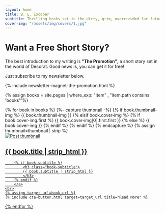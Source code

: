 ```yaml
---
layout: home
title: B. L. Escobar
subtitle: Thrilling books set in the dirty, grim, overcrowded far future.
cover-img: "/assets/img/covers/1.jpg"
---
```


# Want a Free Short Story?

The best introduction to my writing is **"The Promotion"**, a short story set in the world of Decorat. Good news is, you can get it for free!

Just subscribe to my newsletter below.

{% include newsletter-magnet-the-promotion.html %}

{% assign books = site.pages | where_exp: "item" , "item.path contains 'books'"%}

<div class="posts-list">
    {% for book in books %}
    {%- capture thumbnail -%}
      {% if book.thumbnail-img %}
        {{ book.thumbnail-img }}
      {% elsif book.cover-img %}
        {% if book.cover-img.first %}
          {{ book.cover-img[0].first.first }}
        {% else %}
          {{ book.cover-img }}
        {% endif %}
      {% endif %}
    {% endcapture %}
    {% assign thumbnail=thumbnail | strip %}
    <article class="post-preview">
        <div class="post-image post-image-normal">
            <a href="{{ book.url | absolute_url }}" aria-label="Thumbnail">
                <img src="{{ thumbnail | absolute_url }}" alt="Post thumbnail">
            </a>
        </div>
        <a href="{{ book.url | absolute_url }}">
        <h2 class="post-title">{{ book.title | strip_html }}</h2>

        {% if book.subtitle %}
            <h3 class="book-subtitle">
            {{ book.subtitle | strip_html }}
            </h3>
        {% endif %}
        </a>
    <br>
    {% assign target_url=book.url %}
    {% include cta-button.html target=target_url title="Read More" %}

</article>
{% endfor %}
</div>
